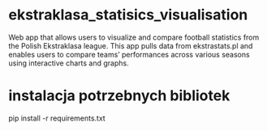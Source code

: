 # ekstraklasa_statisics_visualisation
 Web app that allows users to visualize and compare football statistics from the Polish Ekstraklasa league. This app pulls data from ekstrastats.pl and enables users to compare teams’ performances across various seasons using interactive charts and graphs.

# instalacja potrzebnych bibliotek
pip install -r requirements.txt
